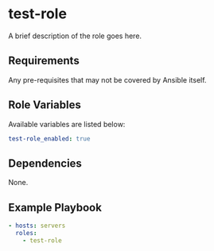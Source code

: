 # test-role

A brief description of the role goes here.

## Requirements

Any pre-requisites that may not be covered by Ansible itself.

## Role Variables

Available variables are listed below:

```yaml
test-role_enabled: true
```

## Dependencies

None.

## Example Playbook

```yaml
- hosts: servers
  roles:
    - test-role
```
